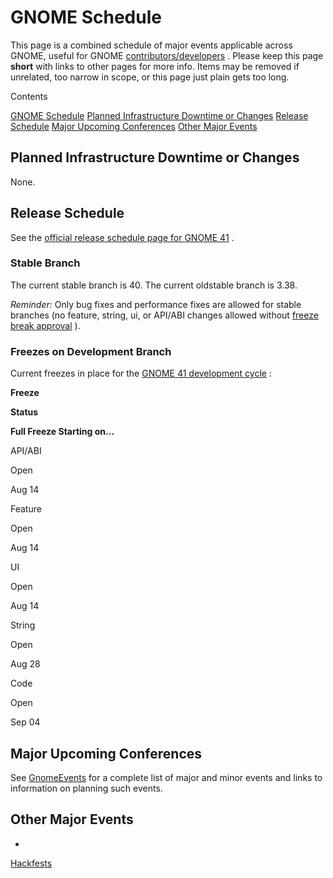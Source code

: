 # GNOME Schedule

This page is a combined schedule of major events applicable across GNOME, useful for GNOME
[contributors/developers](/MaintainersCorner)
.  Please keep this page
**short**
with links to other pages for more info.  Items may be removed if unrelated, too narrow in scope, or this page just plain gets too long.

Contents

[GNOME Schedule](#GNOME_Schedule)
[Planned Infrastructure Downtime or Changes](#Planned_Infrastructure_Downtime_or_Changes)
[Release Schedule](#Release_Schedule)
[Major Upcoming Conferences](#Major_Upcoming_Conferences)
[Other Major Events](#Other_Major_Events)

## Planned Infrastructure Downtime or Changes

None.

## Release Schedule

See the
[official release schedule page for GNOME 41](/FortyOne)
.

### Stable Branch

The current stable branch is 40. The current oldstable branch is 3.38.

*Reminder:*
Only bug fixes and performance fixes are allowed for stable branches (no feature, string, ui, or API/ABI changes allowed without
[freeze break approval](/ReleasePlanning)
).

### Freezes on Development Branch

Current freezes in place for the
[GNOME 41 development cycle](/FortyOne)
:

**Freeze**

**Status**

**Full Freeze Starting on...**

API/ABI

Open

Aug 14

Feature

Open

Aug 14

UI

Open

Aug 14

String

Open

Aug 28

Code

Open

Sep 04

## Major Upcoming Conferences

See
[GnomeEvents](/GnomeEvents)
for a complete list of major and minor events and links to information on planning such events.

## Other Major Events

-
[Hackfests](/Hackfests)
